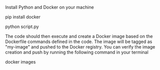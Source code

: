 Install Python and Docker on your machine

pip install docker

python script.py

The code should then execute and create a Docker image based on the Dockerfile commands defined in the code. The image will be tagged as "my-image" and pushed to the Docker registry. You can verify the image creation and push by running the following command in your terminal

docker images
